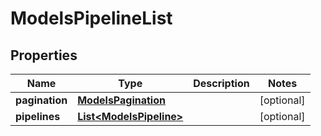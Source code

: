

# ModelsPipelineList


## Properties

| Name | Type | Description | Notes |
|------------ | ------------- | ------------- | -------------|
|**pagination** | [**ModelsPagination**](ModelsPagination.md) |  |  [optional] |
|**pipelines** | [**List&lt;ModelsPipeline&gt;**](ModelsPipeline.md) |  |  [optional] |



